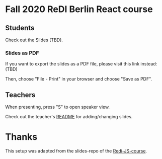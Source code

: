 # Fall 2020 ReDI Berlin React course

## Students

Check out the Slides (TBD).

### Slides as PDF

If you want to export the slides as a PDF file, please visit this link instead: (TBD)

Then, choose "File - Print" in your browser and choose "Save as PDF".

## Teachers

When presenting, press "S" to open speaker view.

Check out the teacher's [README](README-teachers.md) for adding/changing slides.

# Thanks
This setup was adapted from the slides-repo of the [Redi-JS-course](https://github.com/ReDI-School/js-berlin-2020-spring).